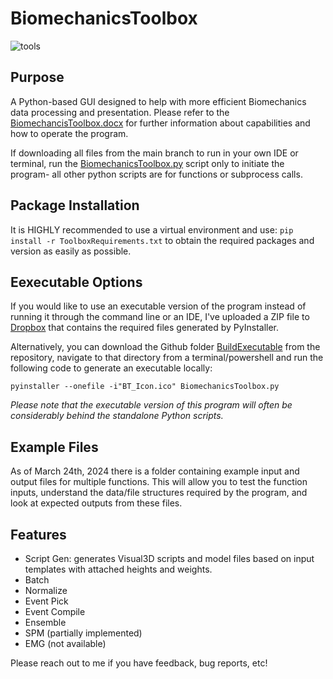 # BiomechanicsToolbox

![tools](https://github.com/WaltMenke/BiomechanicsToolbox/assets/142276466/db4037b3-256a-45a1-a818-cdaae1543ac6)
## Purpose
A Python-based GUI designed to help with more efficient Biomechanics data processing and presentation.
Please refer to the [BiomechancisToolbox.docx](BiomechanicsToolbox.docx) for further information about capabilities and how to operate the program.

If downloading all files from the main branch to run in your own IDE or terminal, run the [BiomechanicsToolbox.py](BiomechanicsToolbox.py) script only to initiate the program- all other python scripts are for functions or subprocess calls.

## Package Installation
It is HIGHLY recommended to use a virtual environment and use:
`pip install -r ToolboxRequirements.txt` 
to obtain the required packages and version as easily as possible.

## Eexecutable Options
If you would like to use an executable version of the program instead of running it through the command line or an IDE, I've uploaded a ZIP file to [Dropbox](https://www.dropbox.com/scl/fi/ftgjmmf4ueztktae1tgce/BiomechanicsToolboxExecutable.zip?rlkey=g2syxgvrmwornxatgzvnb9s96&dl=0
) that contains the required files generated by PyInstaller.

Alternatively, you can download the Github folder [BuildExecutable](BuildExecutable) from the repository, navigate to that directory from a terminal/powershell and run the following code to generate an executable locally:

`pyinstaller --onefile -i"BT_Icon.ico" BiomechanicsToolbox.py`

_Please note that the executable version of this program will often be considerably behind the standalone Python scripts._

## Example Files
As of March 24th, 2024 there is a folder containing example input and output files for multiple functions. This will allow you to test the function inputs, understand the data/file structures required by the program, and look at expected outputs from these files.

## Features
* Script Gen: generates Visual3D scripts and model files based on input templates with attached heights and weights.
* Batch
* Normalize
* Event Pick
* Event Compile
* Ensemble
* SPM (partially implemented)
* EMG (not available)

Please reach out to me if you have feedback, bug reports, etc!
